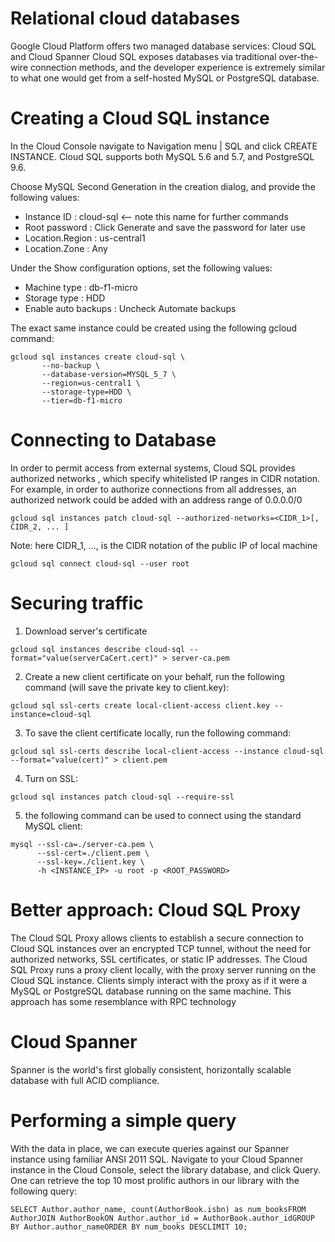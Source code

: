 # Relational cloud databases

Google Cloud Platform offers two managed database services: Cloud SQL and Cloud Spanner
Cloud SQL exposes databases via traditional over-the-wire connection methods, 
and the developer experience is extremely similar to what one would get from a self-hosted MySQL or PostgreSQL database.

# Creating a Cloud SQL instance

In the Cloud Console navigate to Navigation menu | SQL and click CREATE INSTANCE. 
Cloud SQL supports both MySQL 5.6 and 5.7, and PostgreSQL 9.6.

Choose MySQL Second Generation in the creation dialog, and provide the following values:

* Instance ID : cloud-sql                                  <-- note this name for further commands
* Root password : Click Generate and save the password for later use
* Location.Region : us-central1
* Location.Zone : Any

Under the Show configuration options, set the following values:

* Machine type : db-f1-micro
* Storage type : HDD
* Enable auto backups : Uncheck Automate backups

 
The exact same instance could be created using the following gcloud command:

```
gcloud sql instances create cloud-sql \ 
       --no-backup \
	   --database-version=MYSQL_5_7 \
	   --region=us-central1 \
	   --storage-type=HDD \
	   --tier=db-f1-micro
```
 
# Connecting to Database

In order to permit access from external systems, Cloud SQL provides authorized networks , which specify whitelisted IP ranges in CIDR notation. For example, in order to authorize connections from all addresses, an authorized network could be added with an address range of 0.0.0.0/0

```
gcloud sql instances patch cloud-sql --authorized-networks=<CIDR_1>[, CIDR_2, ... ]
```

Note: here CIDR_1, ..., is the CIDR notation of the public IP of local machine

```
gcloud sql connect cloud-sql --user root
```

# Securing traffic


1. Download server's certificate

```
gcloud sql instances describe cloud-sql --format="value(serverCaCert.cert)" > server-ca.pem
```

2. Create a new client certificate on your behalf, run the following command (will save the private key to client.key):

```
gcloud sql ssl-certs create local-client-access client.key --instance=cloud-sql
```


3. To save the client certificate locally, run the following command:

```
gcloud sql ssl-certs describe local-client-access --instance cloud-sql --format="value(cert)" > client.pem
```

4. Turn on SSL:

```
gcloud sql instances patch cloud-sql --require-ssl
```

5. the following command can be used to connect using the standard MySQL client:

```
mysql --ssl-ca=./server-ca.pem \
      --ssl-cert=./client.pem \
	  --ssl-key=./client.key \
	  -h <INSTANCE_IP> -u root -p <ROOT_PASSWORD>
```

# Better approach: Cloud SQL Proxy

The Cloud SQL Proxy allows clients to establish a secure connection to Cloud SQL instances over an encrypted TCP tunnel, without the need for authorized networks, SSL certificates, or static IP addresses. 
The Cloud SQL Proxy runs a proxy client locally, with the proxy server running on the Cloud SQL instance. Clients simply interact with the proxy as if it were a MySQL or PostgreSQL database running on the same machine.
This approach has some resemblance with RPC technology


# Cloud Spanner

Spanner is the world's first globally consistent, horizontally scalable database with full ACID compliance.


# Performing a simple query

With the data in place, we can execute queries against our Spanner instance using familiar ANSI 2011 SQL. 
Navigate to your Cloud Spanner instance in the Cloud Console, select the library database, and click Query. 
One can retrieve the top 10 most prolific authors in our library with the following query:

```
SELECT Author.author_name, count(AuthorBook.isbn) as num_booksFROM AuthorJOIN AuthorBookON Author.author_id = AuthorBook.author_idGROUP BY Author.author_nameORDER BY num_books DESCLIMIT 10;
```
